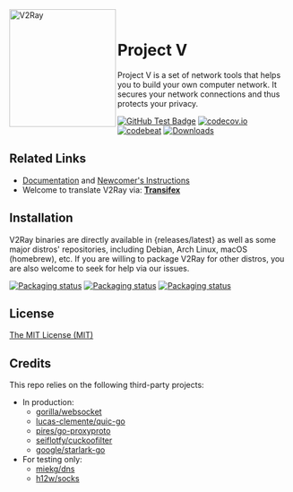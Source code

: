 <div>
<img width="190" height="210" align="left" src="https://raw.githubusercontent.com/v2fly/v2fly-github-io/master/docs/.vuepress/public/readme-logo.png" alt="V2Ray"/>
<br>
<h1>Project V</h1> 
<p>Project V is a set of network tools that helps you to build your own computer network.
It secures your network connections and thus protects your privacy.</p>
</div>

[![GitHub Test Badge](https://github.com/v2fly/v2ray-core/workflows/Test/badge.svg)](https://github.com/v2fly/v2ray-core/actions)
[![codecov.io](https://codecov.io/gh/v2fly/v2ray-core/branch/master/graph/badge.svg?branch=master)](https://codecov.io/gh/v2fly/v2ray-core?branch=master)
[![codebeat](https://goreportcard.com/badge/github.com/v2fly/v2ray-core)](https://goreportcard.com/report/github.com/v2fly/v2ray-core)
[![Downloads](https://img.shields.io/github/downloads/v2fly/v2ray-core/total.svg)](https://github.com/v2fly/v2ray-core/releases/latest)

## Related Links
 - [Documentation](https://www.v2fly.org/) and [Newcomer's Instructions](https://www.v2fly.org/guide/start.html)
 - Welcome to translate V2Ray via: **[Transifex](https://www.transifex.com/v2fly/public/)**

## Installation

V2Ray binaries are directly available in {releases/latest} as well as some major distros' repositories, including Debian, Arch Linux, macOS (homebrew), etc. If you are willing to package V2Ray for other distros, you are also welcome to seek for help via our issues.

[![Packaging status](https://repology.org/badge/vertical-allrepos/v2ray.svg)](https://repology.org/project/v2ray/versions)
[![Packaging status](https://repology.org/badge/vertical-allrepos/go:v2ray-core.svg)](https://repology.org/project/go:v2ray-core/versions)
[![Packaging status](https://repology.org/badge/vertical-allrepos/v2ray-core.svg)](https://repology.org/project/v2ray-core/versions)

## License

[The MIT License (MIT)](https://raw.githubusercontent.com/v2fly/v2ray-core/master/LICENSE)

## Credits

This repo relies on the following third-party projects:

- In production:
  - [gorilla/websocket](https://github.com/gorilla/websocket)
  - [lucas-clemente/quic-go](https://github.com/lucas-clemente/quic-go)
  - [pires/go-proxyproto](https://github.com/pires/go-proxyproto)
  - [seiflotfy/cuckoofilter](https://github.com/seiflotfy/cuckoofilter)
  - [google/starlark-go](https://github.com/google/starlark-go)
- For testing only:
  - [miekg/dns](https://github.com/miekg/dns)
  - [h12w/socks](https://github.com/h12w/socks)
